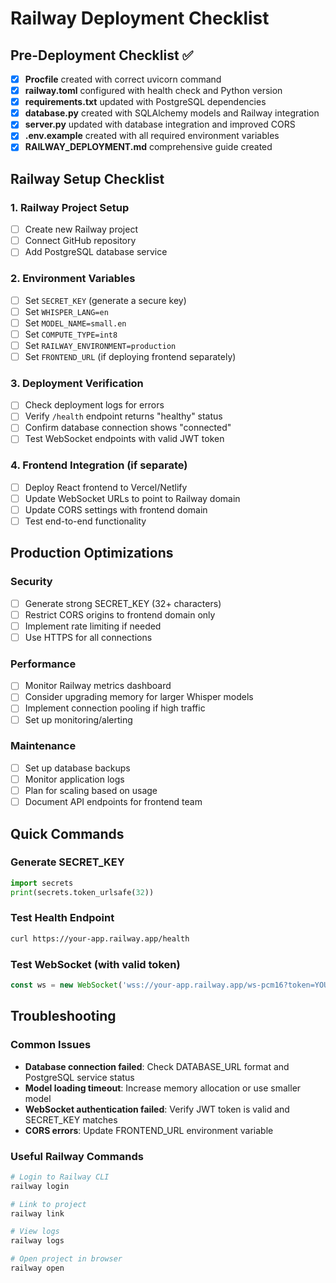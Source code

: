 # Railway Deployment Checklist

## Pre-Deployment Checklist ✅

- [x] **Procfile** created with correct uvicorn command
- [x] **railway.toml** configured with health check and Python version
- [x] **requirements.txt** updated with PostgreSQL dependencies
- [x] **database.py** created with SQLAlchemy models and Railway integration
- [x] **server.py** updated with database integration and improved CORS
- [x] **.env.example** created with all required environment variables
- [x] **RAILWAY_DEPLOYMENT.md** comprehensive guide created

## Railway Setup Checklist

### 1. Railway Project Setup
- [ ] Create new Railway project
- [ ] Connect GitHub repository
- [ ] Add PostgreSQL database service

### 2. Environment Variables
- [ ] Set `SECRET_KEY` (generate a secure key)
- [ ] Set `WHISPER_LANG=en`
- [ ] Set `MODEL_NAME=small.en`
- [ ] Set `COMPUTE_TYPE=int8`
- [ ] Set `RAILWAY_ENVIRONMENT=production`
- [ ] Set `FRONTEND_URL` (if deploying frontend separately)

### 3. Deployment Verification
- [ ] Check deployment logs for errors
- [ ] Verify `/health` endpoint returns "healthy" status
- [ ] Confirm database connection shows "connected"
- [ ] Test WebSocket endpoints with valid JWT token

### 4. Frontend Integration (if separate)
- [ ] Deploy React frontend to Vercel/Netlify
- [ ] Update WebSocket URLs to point to Railway domain
- [ ] Update CORS settings with frontend domain
- [ ] Test end-to-end functionality

## Production Optimizations

### Security
- [ ] Generate strong SECRET_KEY (32+ characters)
- [ ] Restrict CORS origins to frontend domain only
- [ ] Implement rate limiting if needed
- [ ] Use HTTPS for all connections

### Performance
- [ ] Monitor Railway metrics dashboard
- [ ] Consider upgrading memory for larger Whisper models
- [ ] Implement connection pooling if high traffic
- [ ] Set up monitoring/alerting

### Maintenance
- [ ] Set up database backups
- [ ] Monitor application logs
- [ ] Plan for scaling based on usage
- [ ] Document API endpoints for frontend team

## Quick Commands

### Generate SECRET_KEY
```python
import secrets
print(secrets.token_urlsafe(32))
```

### Test Health Endpoint
```bash
curl https://your-app.railway.app/health
```

### Test WebSocket (with valid token)
```javascript
const ws = new WebSocket('wss://your-app.railway.app/ws-pcm16?token=YOUR_JWT_TOKEN');
```

## Troubleshooting

### Common Issues
- **Database connection failed**: Check DATABASE_URL format and PostgreSQL service status
- **Model loading timeout**: Increase memory allocation or use smaller model
- **WebSocket authentication failed**: Verify JWT token is valid and SECRET_KEY matches
- **CORS errors**: Update FRONTEND_URL environment variable

### Useful Railway Commands
```bash
# Login to Railway CLI
railway login

# Link to project
railway link

# View logs
railway logs

# Open project in browser
railway open
```
